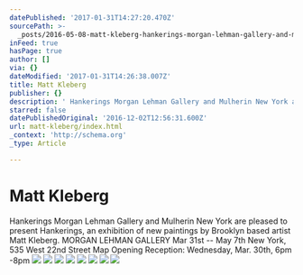 ```yaml
---
datePublished: '2017-01-31T14:27:20.470Z'
sourcePath: >-
  _posts/2016-05-08-matt-kleberg-hankerings-morgan-lehman-gallery-and-mulherin.md
inFeed: true
hasPage: true
author: []
via: {}
dateModified: '2017-01-31T14:26:38.007Z'
title: Matt Kleberg
publisher: {}
description: ' Hankerings Morgan Lehman Gallery and Mulherin New York are pleased to present Hankerings, an exhibition of new paintings by Brooklyn based artist Matt Kleberg. MORGAN LEHMAN GALLERY Mar 31st – May 7th New York, 535 West 22nd Street Map Opening Reception: Wednesday, Mar. 30th, 6pm -8pm'
starred: false
datePublishedOriginal: '2016-12-02T12:56:31.600Z'
url: matt-kleberg/index.html
_context: 'http://schema.org'
_type: Article

---
```

# Matt Kleberg

Hankerings Morgan Lehman Gallery and Mulherin New York are pleased to present Hankerings, an exhibition of new paintings by Brooklyn based artist Matt Kleberg. MORGAN LEHMAN GALLERY Mar 31st -- May 7th New York, 535 West 22nd Street Map Opening Reception: Wednesday, Mar. 30th, 6pm -8pm
![](https://the-grid-user-content.s3-us-west-2.amazonaws.com/ce328617-a7b0-4b0e-916f-547d2ff60c0a.jpg)
![](https://the-grid-user-content.s3-us-west-2.amazonaws.com/d98ae9e4-b2b1-4015-9bea-8af5b7e691f2.jpg)
![](https://the-grid-user-content.s3-us-west-2.amazonaws.com/c37bf4da-e65c-4409-9ea6-d65bb2486a3c.jpg)
![](https://the-grid-user-content.s3-us-west-2.amazonaws.com/52ec05bf-1c83-4b73-9e39-8d56cb6be0ce.jpg)
![](https://the-grid-user-content.s3-us-west-2.amazonaws.com/315c7388-abfc-4831-b8c6-24e4746ab121.jpg)
![](https://the-grid-user-content.s3-us-west-2.amazonaws.com/832ccf4c-65e3-4401-be2a-08587731de74.jpg)
![](https://the-grid-user-content.s3-us-west-2.amazonaws.com/c1707333-8546-4aff-a65b-cf9fa881c5c8.jpg)
![](https://the-grid-user-content.s3-us-west-2.amazonaws.com/d51ed43b-7788-4d90-a1b4-dfb4119405a2.jpg)